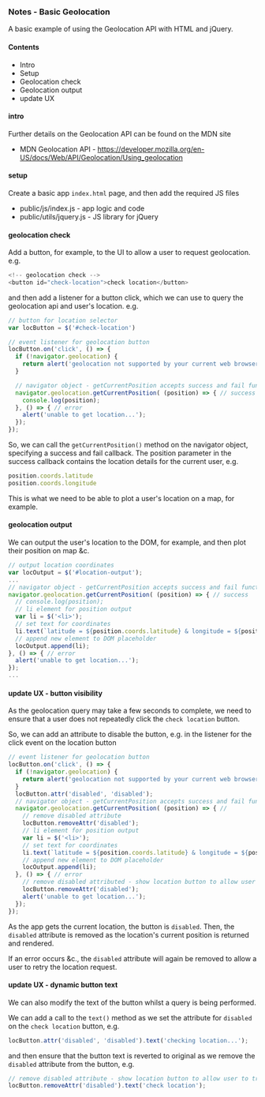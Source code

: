 ### Notes - Basic Geolocation

A basic example of using the Geolocation API with HTML and jQuery.

#### Contents
* Intro
* Setup
* Geolocation check
* Geolocation output
* update UX

#### intro
Further details on the Geolocation API can be found on the MDN site

* MDN Geolocation API - https://developer.mozilla.org/en-US/docs/Web/API/Geolocation/Using_geolocation

#### setup
Create a basic app `index.html` page, and then add the required JS files

* public/js/index.js - app logic and code
* public/utils/jquery.js - JS library for jQuery

#### geolocation check
Add a button, for example, to the UI to allow a user to request geolocation. e.g.

```js
<!-- geolocation check -->
<button id="check-location">check location</button>
```

and then add a listener for a button click, which we can use to query the geolocation api and user's location. e.g.

```js
// button for location selector
var locButton = $('#check-location')

// event listener for geolocation button
locButton.on('click', () => {
  if (!navigator.geolocation) {
    return alert('geolocation not supported by your current web browser...');
  }

  // navigator object - getCurrentPosition accepts success and fail functions
  navigator.geolocation.getCurrentPosition( (position) => { // success
    console.log(position);
  }, () => { // error
    alert('unable to get location...');
  });
});
```

So, we can call the `getCurrentPosition()` method on the navigator object, specifying a success and fail callback. The position parameter in the success callback contains the location details for the current user, e.g.

```js
position.coords.latitude
position.coords.longitude
```

This is what we need to be able to plot a user's location on a map, for example.

#### geolocation output
We can output the user's location to the DOM, for example, and then plot their position on map &c.

```js
// output location coordinates
var locOutput = $('#location-output');
...
// navigator object - getCurrentPosition accepts success and fail functions
navigator.geolocation.getCurrentPosition( (position) => { // success
  // console.log(position);
  // li element for position output
  var li = $('<li>');
  // set text for coordinates
  li.text(`latitude = ${position.coords.latitude} & longitude = ${position.coords.longitude}`);
  // append new element to DOM placeholder
  locOutput.append(li);
}, () => { // error
  alert('unable to get location...');
});
...
```

#### update UX - button visibility
As the geolocation query may take a few seconds to complete, we need to ensure that a user does not repeatedly click the `check location` button.

So, we can add an attribute to disable the button, e.g. in the listener for the click event on the location button

```js
// event listener for geolocation button
locButton.on('click', () => {
  if (!navigator.geolocation) {
    return alert('geolocation not supported by your current web browser...');
  }
  locButton.attr('disabled', 'disabled');
  // navigator object - getCurrentPosition accepts success and fail functions
  navigator.geolocation.getCurrentPosition( (position) => { //
    // remove disabled attribute
    locButton.removeAttr('disabled');
    // li element for position output
    var li = $('<li>');
    // set text for coordinates
    li.text(`latitude = ${position.coords.latitude} & longitude = ${position.coords.longitude}`);
    // append new element to DOM placeholder
    locOutput.append(li);
  }, () => { // error
    // remove disabled attributed - show location button to allow user to try again &c.
    locButton.removeAttr('disabled');
    alert('unable to get location...');
  });
});
```

As the app gets the current location, the button is `disabled`. Then, the `disabled` attribute is removed as the location's current position is returned and rendered.

If an error occurs &c., the `disabled` attribute will again be removed to allow a user to retry the location request.

#### update UX - dynamic button text
We can also modify the text of the button whilst a query is being performed.

We can add a call to the `text()` method as we set the attribute for `disabled` on the `check location` button, e.g.

```js
locButton.attr('disabled', 'disabled').text('checking location...');
```

and then ensure that the button text is reverted to original as we remove the `disabled` attribute from the button, e.g.

```js
// remove disabled attribute - show location button to allow user to try again &c.
locButton.removeAttr('disabled').text('check location');
```
